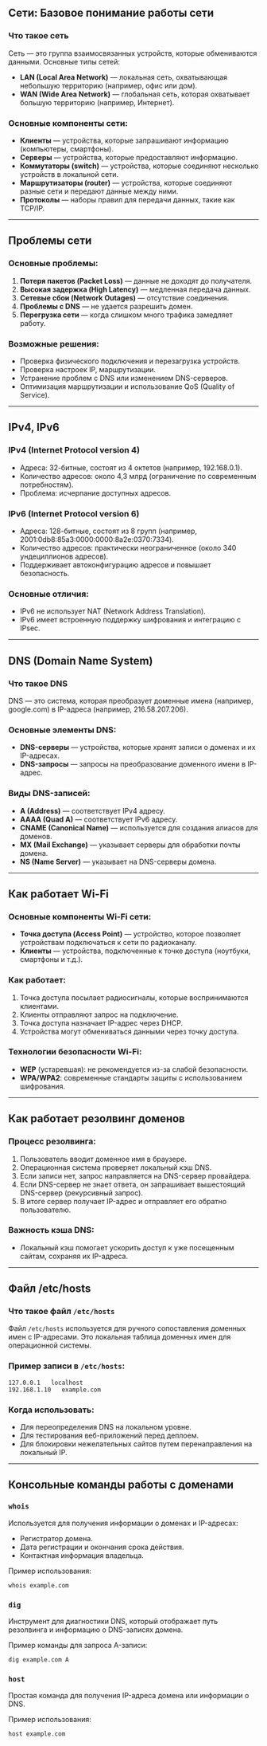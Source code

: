 
## Сети: Базовое понимание работы сети

### Что такое сеть
Сеть — это группа взаимосвязанных устройств, которые обмениваются данными. Основные типы сетей:
- **LAN (Local Area Network)** — локальная сеть, охватывающая небольшую территорию (например, офис или дом).
- **WAN (Wide Area Network)** — глобальная сеть, которая охватывает большую территорию (например, Интернет).

### Основные компоненты сети:
- **Клиенты** — устройства, которые запрашивают информацию (компьютеры, смартфоны).
- **Серверы** — устройства, которые предоставляют информацию.
- **Коммутаторы (switch)** — устройства, которые соединяют несколько устройств в локальной сети.
- **Маршрутизаторы (router)** — устройства, которые соединяют разные сети и передают данные между ними.
- **Протоколы** — наборы правил для передачи данных, такие как TCP/IP.

---

## Проблемы сети

### Основные проблемы:
1. **Потеря пакетов (Packet Loss)** — данные не доходят до получателя.
2. **Высокая задержка (High Latency)** — медленная передача данных.
3. **Сетевые сбои (Network Outages)** — отсутствие соединения.
4. **Проблемы с DNS** — не удается разрешить домен.
5. **Перегрузка сети** — когда слишком много трафика замедляет работу.

### Возможные решения:
- Проверка физического подключения и перезагрузка устройств.
- Проверка настроек IP, маршрутизации.
- Устранение проблем с DNS или изменением DNS-серверов.
- Оптимизация маршрутизации и использование QoS (Quality of Service).

---

## IPv4, IPv6

### **IPv4 (Internet Protocol version 4)**
- Адреса: 32-битные, состоят из 4 октетов (например, 192.168.0.1).
- Количество адресов: около 4,3 млрд (ограничение по современным потребностям).
- Проблема: исчерпание доступных адресов.

### **IPv6 (Internet Protocol version 6)**
- Адреса: 128-битные, состоят из 8 групп (например, 2001:0db8:85a3:0000:0000:8a2e:0370:7334).
- Количество адресов: практически неограниченное (около 340 ундециллионов адресов).
- Поддерживает автоконфигурацию адресов и повышает безопасность.

### Основные отличия:
- IPv6 не использует NAT (Network Address Translation).
- IPv6 имеет встроенную поддержку шифрования и интеграцию с IPsec.

---

## DNS (Domain Name System)

### Что такое DNS
DNS — это система, которая преобразует доменные имена (например, google.com) в IP-адреса (например, 216.58.207.206).

### Основные элементы DNS:
- **DNS-серверы** — устройства, которые хранят записи о доменах и их IP-адресах.
- **DNS-запросы** — запросы на преобразование доменного имени в IP-адрес.

### Виды DNS-записей:
- **A (Address)** — соответствует IPv4 адресу.
- **AAAA (Quad A)** — соответствует IPv6 адресу.
- **CNAME (Canonical Name)** — используется для создания алиасов для доменов.
- **MX (Mail Exchange)** — указывает серверы для обработки почты домена.
- **NS (Name Server)** — указывает на DNS-серверы домена.

---

## Как работает Wi-Fi

### Основные компоненты Wi-Fi сети:
- **Точка доступа (Access Point)** — устройство, которое позволяет устройствам подключаться к сети по радиоканалу.
- **Клиенты** — устройства, подключенные к точке доступа (ноутбуки, смартфоны и т.д.).

### Как работает:
1. Точка доступа посылает радиосигналы, которые воспринимаются клиентами.
2. Клиенты отправляют запрос на подключение.
3. Точка доступа назначает IP-адрес через DHCP.
4. Устройства могут обмениваться данными через точку доступа.

### Технологии безопасности Wi-Fi:
- **WEP** (устаревшая): не рекомендуется из-за слабой безопасности.
- **WPA/WPA2**: современные стандарты защиты с использованием шифрования.

---

## Как работает резолвинг доменов

### Процесс резолвинга:
1. Пользователь вводит доменное имя в браузере.
2. Операционная система проверяет локальный кэш DNS.
3. Если записи нет, запрос направляется на DNS-сервер провайдера.
4. Если DNS-сервер не знает ответа, он запрашивает вышестоящий DNS-сервер (рекурсивный запрос).
5. В итоге сервер получает IP-адрес и отправляет его обратно пользователю.

### Важность кэша DNS:
- Локальный кэш помогает ускорить доступ к уже посещенным сайтам, сохраняя их IP-адреса.

---

## Файл /etc/hosts

### Что такое файл `/etc/hosts`
Файл `/etc/hosts` используется для ручного сопоставления доменных имен с IP-адресами. Это локальная таблица доменных имен для операционной системы.

### Пример записи в `/etc/hosts`:
```
127.0.0.1   localhost
192.168.1.10   example.com
```

### Когда использовать:
- Для переопределения DNS на локальном уровне.
- Для тестирования веб-приложений перед деплоем.
- Для блокировки нежелательных сайтов путем перенаправления на локальный IP.

---

## Консольные команды работы с доменами

### `whois`
Используется для получения информации о доменах и IP-адресах:
- Регистратор домена.
- Дата регистрации и окончания срока действия.
- Контактная информация владельца.

Пример использования:
```bash
whois example.com
```

### `dig`
Инструмент для диагностики DNS, который отображает путь резолвинга и информацию о DNS-записях домена.

Пример команды для запроса A-записи:
```bash
dig example.com A
```

### `host`
Простая команда для получения IP-адреса домена или информации о DNS.

Пример использования:
```bash
host example.com
```
